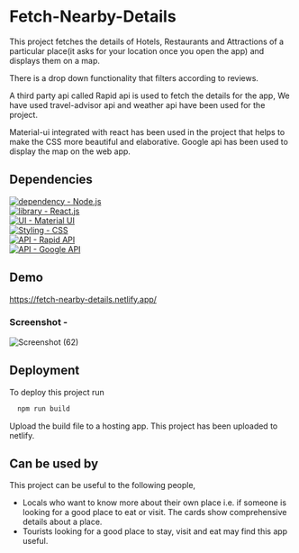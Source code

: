 # Fetch-Nearby-Details

This project fetches the details of Hotels, Restaurants and Attractions 
of a particular place(it asks for your location once you open the app) 
and displays them on a map.

There is a drop down functionality that filters according to reviews.

A third party api called Rapid api is used to fetch the details for 
the app, We have used travel-advisor api and weather api have been 
used for the project.

Material-ui integrated with react has been used in the project that
 helps to make the CSS more beautiful and elaborative.
Google api has been used to display the map on the web app.


## Dependencies
[![dependency - Node.js](https://img.shields.io/static/v1?label=dependency&message=Node.js&color=%23A4F752)](https://nodejs.org/en/) <br>
[![library - React.js](https://img.shields.io/static/v1?label=library&message=React.js&color=%2352D2F7)](https://reactjs.org/) <br>
[![UI - Material UI](https://img.shields.io/static/v1?label=UI&message=Material+UI&color=%2352F7ED)](https://mui.com/) <br>
[![Styling - CSS](https://img.shields.io/static/v1?label=Styling&message=CSS&color=%239D52F7)](https://www.css) <br>
[![API - Rapid API](https://img.shields.io/static/v1?label=API&message=Rapid+API&color=%23F76152)](https://rapidapi.com/) <br>
[![API - Google API](https://img.shields.io/static/v1?label=API&message=Google+API&color=%23F7E152)](https://developers.google.com/apis-explorer)


## Demo
https://fetch-nearby-details.netlify.app/

### Screenshot - 

![Screenshot (62)](https://user-images.githubusercontent.com/64829176/210340467-0ba729ee-92b9-4d94-b723-48c6dc63376e.png)




## Deployment

To deploy this project run

```bash
  npm run build
```
Upload the build file to a hosting app.
This project has been uploaded to netlify.

## Can be used by

This project can be useful to the following people, 

- Locals who want to know more about their own place
  i.e. if someone is looking for a good place to eat or visit.
  The cards show comprehensive details about a place.
- Tourists looking for a good place to stay, visit and eat
  may find this app useful.

